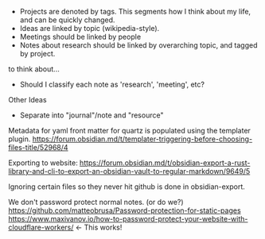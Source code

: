 ---
---
* Projects are denoted by tags. This segments how I think about my life, and can be quickly changed. 
* Ideas are linked by topic (wikipedia-style).
* Meetings should be linked by people
* Notes about research should be linked by overarching topic, and tagged by project.

to think about...
* Should I classify each note as 'research', 'meeting', etc?

Other Ideas
* Separate into "journal"/note and "resource"

Metadata for yaml front matter for quartz is populated using the templater plugin.
https://forum.obsidian.md/t/templater-triggering-before-choosing-files-title/52968/4

Exporting to website: https://forum.obsidian.md/t/obsidian-export-a-rust-library-and-cli-to-export-an-obsidian-vault-to-regular-markdown/9649/5

Ignoring certain files so they never hit github is done in obsidian-export.

We don't password protect normal notes. (or do we?)
https://github.com/matteobrusa/Password-protection-for-static-pages
https://www.maxivanov.io/how-to-password-protect-your-website-with-cloudflare-workers/ <- This works! 